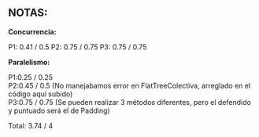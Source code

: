 ## **NOTAS:**

**Concurrencia:**

P1: 0.41 / 0.5 
P2: 0.75 / 0.75 
P3: 0.75 / 0.75 


**Paralelismo:**

P1:0.25 / 0.25  
P2:0.45 / 0.5 (No manejabamos error en FlatTreeColectiva, arreglado en el código aquí subido)  
P3:0.75 / 0.75 (Se pueden realizar 3 métodos diferentes, pero el defendido y puntuado será el de Padding)

Total: 3.74 / 4
